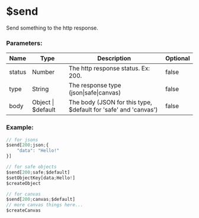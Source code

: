 # $send
Send something to the http response.

### Parameters:
| Name          | Type               | Description                                                     | Optional |
| ------------- | ------------------ | --------------------------------------------------------------- | -------- |
| status        | Number             | The http response status. Ex: 200.                              | false    |
| type          | String             | The response type (json\|safe\|canvas)                          | false    |
| body          | Object \| $default | The body (JSON for this type, $default for 'safe' and 'canvas') | false    |

### Example:
```js
// for jsons
$send[200;json;{
    "data": "Hello!"
}]

// for safe objects
$send[200;safe;$default]
$setObjectKey[data;Hello!]
$createObject

// for canvas
$send[200;canvas;$default]
// more canvas things here...
$createCanvas
```
